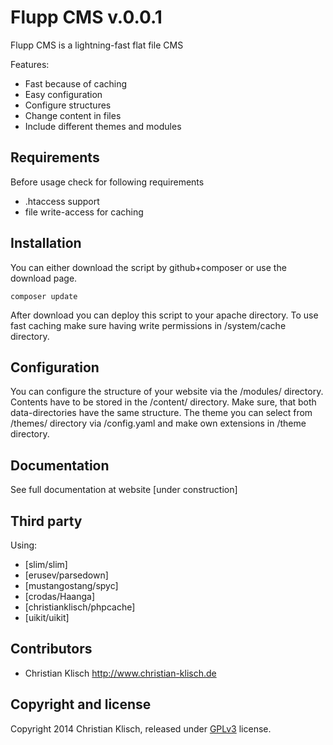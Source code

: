 # Flupp CMS v.0.0.1

Flupp CMS is a lightning-fast flat file CMS

Features:
* Fast because of caching
* Easy configuration
* Configure structures
* Change content in files
* Include different themes and modules

## Requirements

Before usage check for following requirements

* .htaccess support
* file write-access for caching 


## Installation

You can either download the script by github+composer or use the download page.

```
composer update
```

After download you can deploy this script to your apache directory. To use fast caching make sure having write permissions in /system/cache directory.

## Configuration

You can configure the structure of your website via the /modules/ directory. Contents have to be stored in the /content/ directory. Make sure, that both data-directories have the same structure.
The theme you can select from /themes/ directory via /config.yaml and make own extensions in /theme directory.

## Documentation

See full documentation at website [under construction]

## Third party

Using:
* [slim/slim]
* [erusev/parsedown]
* [mustangostang/spyc]
* [crodas/Haanga]
* [christianklisch/phpcache]
* [uikit/uikit]

## Contributors

* Christian Klisch http://www.christian-klisch.de


## Copyright and license

Copyright 2014 Christian Klisch, released under [GPLv3](LICENSE) license.